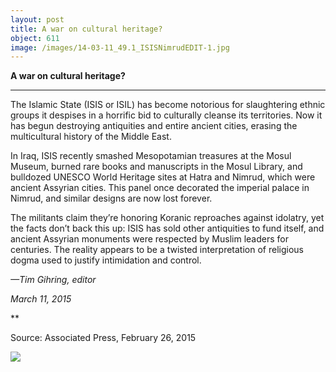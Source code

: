 ```yaml
---
layout: post
title: A war on cultural heritage?
object: 611
image: /images/14-03-11_49.1_ISISNimrudEDIT-1.jpg
---
```

**A war on cultural heritage?**

****

The Islamic State (ISIS or ISIL) has become notorious for slaughtering ethnic groups it despises in a horrific bid to culturally cleanse its territories. Now it has begun destroying antiquities and entire ancient cities, erasing the multicultural history of the Middle East.

In Iraq, ISIS recently smashed Mesopotamian treasures at the Mosul Museum, burned rare books and manuscripts in the Mosul Library, and bulldozed UNESCO World Heritage sites at Hatra and Nimrud, which were ancient Assyrian cities. This panel once decorated the imperial palace in Nimrud, and similar designs are now lost forever. 

The militants claim they’re honoring Koranic reproaches against idolatry, yet the facts don’t back this up: ISIS has sold other antiquities to fund itself, and ancient Assyrian monuments were respected by Muslim leaders for centuries. The reality appears to be a twisted interpretation of religious dogma used to justify intimidation and control.

*—Tim Gihring, editor*

*March 11, 2015*

**

Source: Associated Press, February 26, 2015

![]({{siteurl.base}}/images/14-03-11_49.1_ISISNimrudEDIT-1.jpg)

